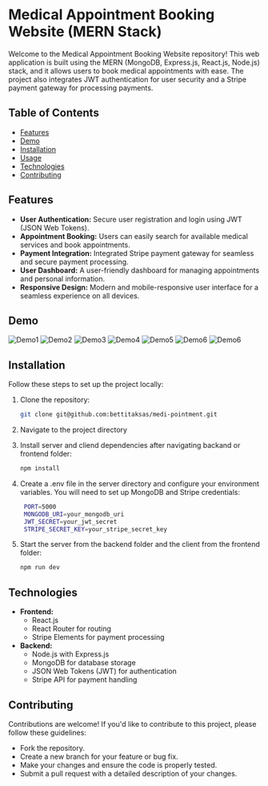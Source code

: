 # Medical Appointment Booking Website (MERN Stack)

Welcome to the Medical Appointment Booking Website repository! This web application is built using the MERN (MongoDB, Express.js, React.js, Node.js) stack, and it allows users to book medical appointments with ease. The project also integrates JWT authentication for user security and a Stripe payment gateway for processing payments.

## Table of Contents

- [Features](#features)
- [Demo](#demo)
- [Installation](#installation)
- [Usage](#usage)
- [Technologies](#technologies)
- [Contributing](#contributing)

## Features

- **User Authentication:** Secure user registration and login using JWT (JSON Web Tokens).
- **Appointment Booking:** Users can easily search for available medical services and book appointments.
- **Payment Integration:** Integrated Stripe payment gateway for seamless and secure payment processing.
- **User Dashboard:** A user-friendly dashboard for managing appointments and personal information.
- **Responsive Design:** Modern and mobile-responsive user interface for a seamless experience on all devices.

## Demo

![Demo1](./frontend/src/assets/images/demo1.png)
![Demo2](./frontend/src/assets/images/demo2.png)
![Demo3](./frontend/src/assets/images/demo3.png)
![Demo4](./frontend/src/assets/images/demo4.png)
![Demo5](./frontend/src/assets/images/demo5.png)
![Demo6](./frontend/src/assets/images/demo6.png)
![Demo6](./frontend/src/assets/images/demo7.png)

## Installation

Follow these steps to set up the project locally:

1. Clone the repository:

   ```bash
   git clone git@github.com:bettitaksas/medi-pointment.git

2. Navigate to the project directory
3. Install server and cliend dependencies after navigating backand or frontend folder:

   ```bash
   npm install

4. Create a .env file in the server directory and configure your environment variables. You will need to set up MongoDB and Stripe credentials: 

   ```bash
    PORT=5000
    MONGODB_URI=your_mongodb_uri
    JWT_SECRET=your_jwt_secret
    STRIPE_SECRET_KEY=your_stripe_secret_key

5. Start the server from the backend folder and the client from the frontend folder:

   ```bash
   npm run dev

## Technologies

- **Frontend:** 
    - React.js
    - React Router for routing
    - Stripe Elements for payment processing
- **Backend:** 
    - Node.js with Express.js
    - MongoDB for database storage
    - JSON Web Tokens (JWT) for authentication
    - Stripe API for payment handling

## Contributing
Contributions are welcome! If you'd like to contribute to this project, please follow these guidelines:

- Fork the repository.
- Create a new branch for your feature or bug fix.
- Make your changes and ensure the code is properly tested.
- Submit a pull request with a detailed description of your changes.
